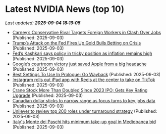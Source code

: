 # Latest NVIDIA News (top 10)
_Last updated: **2025-09-04 18:19:05**_

- [Carney’s Conservative Rival Targets Foreign Workers in Clash Over Jobs](https://biztoc.com/x/2b46e9eaa19d0c94) (Published: 2025-09-03)
- [Trump’s Attack on the Fed Fires Up Gold Bulls Betting on Crisis](https://biztoc.com/x/0a295e445766a919) (Published: 2025-09-03)
- [Fed’s Kashkari says policy in tricky position as inflation remains high](https://biztoc.com/x/cb523f2c10f45404) (Published: 2025-09-03)
- [Google’s courtroom victory just saved Apple from a big headache](https://biztoc.com/x/44d6e4556b461de6) (Published: 2025-09-03)
- [Best Settings To Use In Prologue: Go Wayback](https://www.gamespot.com/articles/best-settings-to-use-in-prologue-go-wayback/1100-6534364/) (Published: 2025-09-03)
- [Instagram rolls out iPad app with Reels at the center to take on TikTok](https://biztoc.com/x/e703704ddb90b2d3) (Published: 2025-09-03)
- [Crane Stock More Than Doubled Since 2023 IPO; Gets Key Rating Upgrade](https://biztoc.com/x/0bcd7f5da479706b) (Published: 2025-09-03)
- [Canadian dollar sticks to narrow range as focus turns to key jobs data](https://biztoc.com/x/f42af20fbfc553fa) (Published: 2025-09-03)
- [Unilever to review top 200 roles under turnaround strategy](https://biztoc.com/x/6a282dba88dde145) (Published: 2025-09-03)
- [Italy's Monte dei Paschi hits minimum take-up goal in Mediobanca bid](https://biztoc.com/x/530f8a7ec269ffb4) (Published: 2025-09-03)
